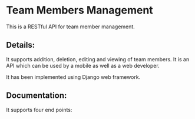 # Team Members Management

This is a RESTful API for team member management.

## Details: 

It supports addition, deletion, editing and viewing of team members. It is an API which can be used by a mobile as well as a web developer.

It has been implemented using Django web framework. 


## Documentation:

It supports four end points: